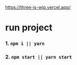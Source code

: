 https://three-js-wip.vercel.app/

# run project
### 1. `npm i || yarn `
### 2. `npm start || yarn start`
